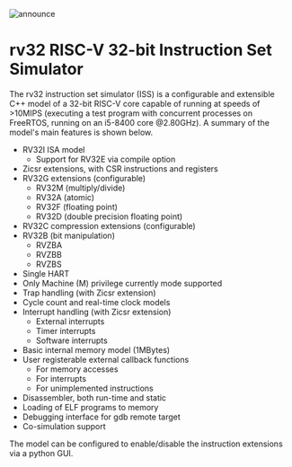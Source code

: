 
![announce](https://github.com/user-attachments/assets/c709202e-d11f-4168-9cfb-725e6ff294ab)
# rv32 RISC-V 32-bit Instruction Set Simulator

The rv32 instruction set simulator (ISS) is a configurable and extensible C++ model of a 32-bit
RISC-V core capable of running at speeds of >10MIPS (executing a test program with
concurrent processes on FreeRTOS, running on an i5-8400 core @2.80GHz). A summary of
the model's main features is shown below.

* RV32I ISA model
  * Support for RV32E via compile option
* Zicsr extensions, with CSR instructions and registers
* RV32G extensions (configurable)
  * RV32M (multiply/divide)
  * RV32A (atomic)
  * RV32F (floating point)
  * RV32D (double precision floating point)
* RV32C compression extensions (configurable)
* RV32B (bit manipulation)
  * RVZBA
  * RVZBB
  * RVZBS
* Single HART
* Only Machine (M) privilege currently mode supported
* Trap handling (with Zicsr extension)
* Cycle count and real-time clock models
* Interrupt handling (with Zicsr extension)
  * External interrupts
  * Timer interrupts
  * Software interrupts
* Basic internal memory model (1MBytes)
* User registerable external callback functions
  * For memory accesses
  * For interrupts
  * For unimplemented instructions
* Disassembler, both run-time and static
* Loading of ELF programs to memory
* Debugging interface for gdb remote target
* Co-simulation support

The model can be configured to enable/disable the instruction extensions via a python GUI.
